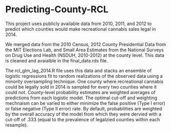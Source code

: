 # Predicting-County-RCL
This project uses publicly available data from 2010, 2011, and 2012 to predict which counties would make recreational cannabis sales legal in 2014. 

We merged data from the 2010 Census, 2012 County Presidential Data from the MIT Elections Lab, 
and Small Area Estimates from the National Surveys on Drug Use and Health (NSDUH, 2010-2012) at the county level. 
This data is cleaned and avaialble in the final_data.rds file.

The rcl_glm_lag_2014.R file uses this data and stacks an ensemble of logistic regressions fit to random realizations of 
the observed data using a minority oversampling technique. One county where recreational cannabis could be legally sold in 2014 is
sampled for every two counties where it could not. County-level probability estimates are weighted averages of predictions from each logistic model. 
The optimal cut-off and weighting mechnaism can be varied to either minimize the false positive (Type I error) or false negative (Type II error) rate. By default,
probabilities are weighted by the overall accuracy of the model from which they were dervied with a cut-off of .333 (equal to the prevalence of legalzied counties within each resample).
